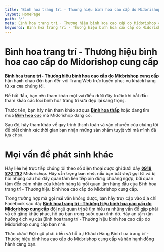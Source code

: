 ```yaml
---
title: 'Bình hoa trang trí - Thương hiệu bình hoa cao cấp do Midorishop cung cấp'
layout: HomePage
path: '/'
meta: Bình hoa trang trí - Thương hiệu bình hoa cao cấp do Midorishop cung cấp
keywords: Bình hoa trang trí - Thương hiệu bình hoa cao cấp do Midorishop cung cấp
---
```



# Bình hoa trang trí - Thương hiệu bình hoa cao cấp do Midorishop cung cấp

**Bình hoa trang trí - Thương hiệu bình hoa cao cấp do Midorishop cung cấp** hân hạnh chào đón bạn đến với Trang Web trực tuyến phục vụ khách hàng từ xa của chúng tôi.

Để bắt đầu, bạn nên tham khảo một vài điều dưới đây trước khi bắt đầu tham khảo các loại bình hoa trang trí vừa đẹp lại sang trọng.

Trước tiên, bạn hãy nên tham khảo sơ qua [**Bình hoa thấp**](/artists/) hoặc đang tìm mua [**Bình hoa cao**](/releases/) mà Midorishop đang có.

Sau đó, hãy tham khảo về quy trình thanh toán và vận chuyển của chúng tôi để biết chính xác thời gian bạn nhận những sản phẩm tuyệt vời mà mình đã lựa chọn.



# Mọi vấn đề phát sinh khác

Hãy liên hệ trực tiếp chúng tôi theo số điện thoại được ghi dưới đây [**0918 870 780**](tel:+84918870780) Midorishop. Hãy cẩn trọng bạn nhé, nếu bạn bất chợt gọi tới và bị hỏi những câu hỏi đầy quan tâm liên tiếp xin đừng choáng ngợp, bởi quan tâm đến cảm nhận của khách hàng là mối quan tâm hàng đầu của Bình hoa trang trí - Thương hiệu bình hoa cao cấp do Midorishop cung cấp.

Trong trường hợp mà gọi mãi vẫn không được, bạn hãy truy cập vào địa chỉ Facebook sau đây [**Bình hoa trang trí - Thương hiệu bình hoa cao cấp do Midorishop cung cấp**](https://www.facebook.com/dotrangtricuoi) đội ngũ quản trị sẽ tìm hiểu ra những vấn đề gặp phải và cố gắng khắc phục, hỗ trợ bạn trong suốt quá trình đó. Hãy an tâm tận hưởng dịch vụ của Bình hoa trang trí - Thương hiệu bình hoa cao cấp do Midorishop cung cấp bạn nhé.

Thân chào!
Đội ngũ phát triển và hỗ trợ Khách Hàng
Bình hoa trang trí - Thương hiệu bình hoa cao cấp do Midorishop cung cấp và hân hạnh đồng hành cùng bạn.
